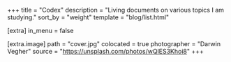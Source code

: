+++
title = "Codex"
description = "Living documents on various topics I am studying."
sort_by = "weight"
template = "blog/list.html"

[extra]
in_menu = false

[extra.image]
path = "cover.jpg"
colocated = true
photographer = "Darwin Vegher"
source = "https://unsplash.com/photos/wQlES3Khoi8"
+++

